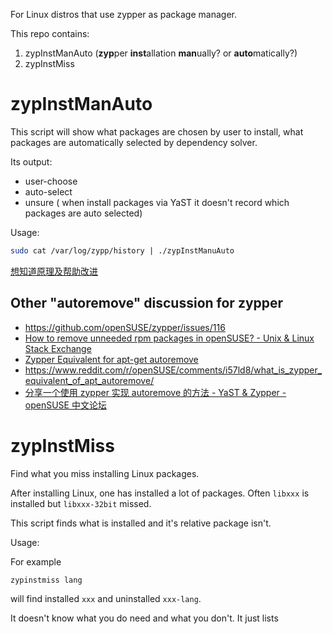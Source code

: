 
For Linux distros that use zypper as package manager. 

This repo contains:

1. zypInstManAuto (**zyp**per **inst**allation **man**ually? or **auto**matically?)
1. zypInstMiss

# zypInstManAuto

This script will show what packages are chosen by user to install, what packages are automatically selected by dependency solver.

Its output:

- user-choose
- auto-select
- unsure ( when install packages via YaST it doesn't record which packages are auto selected)

Usage:

```bash
sudo cat /var/log/zypp/history | ./zypInstManuAuto
```

[想知道原理及帮助改进](https://gist.github.com/garywill/6a359a9c49f1f66cdfe86d65fb8b6857)

## Other "autoremove" discussion for zypper

- https://github.com/openSUSE/zypper/issues/116
- [How to remove unneeded rpm packages in openSUSE? - Unix &amp; Linux Stack Exchange](https://unix.stackexchange.com/questions/566153/how-to-remove-unneeded-rpm-packages-in-opensuse)
- [Zypper Equivalent for apt-get autoremove](https://forums.opensuse.org/showthread.php/519895-Zypper-Equivalent-for-apt-get-autoremove)
- https://www.reddit.com/r/openSUSE/comments/i57ld8/what_is_zypper_equivalent_of_apt_autoremove/
- [分享一个使用 zypper 实现 autoremove 的方法 - YaST &amp; Zypper - openSUSE 中文论坛](https://forum.suse.org.cn/t/topic/14137/)



# zypInstMiss

Find what you miss installing Linux packages.

After installing Linux, one has installed a lot of packages. Often `libxxx` is installed but `libxxx-32bit` missed. 

This script finds what is installed and it's relative package isn't.

Usage:

For example

    zypinstmiss lang

will find installed `xxx` and uninstalled `xxx-lang`.

It doesn't know what you do need and what you don't. It just lists
